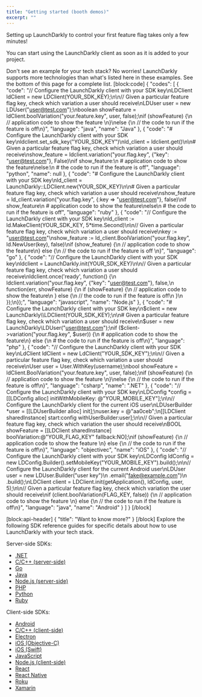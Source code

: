 ```yaml
---
title: "Getting started (booth demos)"
excerpt: ""
---
```

Setting up LaunchDarkly to control your first feature flag takes only a few minutes!

You can start using the LaunchDarkly client as soon as it is added to your project.

Don't see an example for your tech stack? No worries! LaunchDarkly supports more technologies than what's listed here in these examples. See the bottom of this page for a complete list.
[block:code]
{
  "codes": [
    {
      "code": "// Configure the LaunchDarkly client with your SDK key\nLDClient ldClient = new LDClient(YOUR_SDK_KEY);\n\n// Given a particular feature flag key, check which variation a user should receive\nLDUser user = new LDUser(\"user@test.com\");\nboolean showFeature = ldClient.boolVariation(\"your.feature.key\", user, false);\nif (showFeature) {\n  // application code to show the feature \n}\nelse {\n  // the code to run if the feature is off\n}",
      "language": "java",
      "name": "Java"
    },
    {
      "code": "# Configure the LaunchDarkly client with your SDK key\nldclient.set_sdk_key(\"YOUR_SDK_KEY\")\nld_client = ldclient.get()\n\n# Given a particular feature flag key, check which variation a user should receive\nshow_feature = ldclient.variation(\"your.flag.key\", {\"key\": \"user@test.com\"}, False)\nif show_feature:\n    # application code to show the feature\nelse:\n    # the code to run if the feature is off",
      "language": "python",
      "name": null
    },
    {
      "code": "# Configure the LaunchDarkly client with your SDK key\nld_client = LaunchDarkly::LDClient.new(YOUR_SDK_KEY)\n\n# Given a particular feature flag key, check which variation a user should receive\nshow_feature = ld_client.variation(\"your.flag.key\", {:key => \"user@test.com\"}, false)\nif show_feature\n    # application code to show the feature\nelse\n    # the code to run if the feature is off",
      "language": "ruby"
    },
    {
      "code": "// Configure the LaunchDarkly client with your SDK key\nld_client := ld.MakeClient(YOUR_SDK_KEY, 5*time.Second)\n\n// Given a particular feature flag key, check which variation a user should receive\nkey := \"user@test.com\"\nshow_feature := ld_client.BoolVariation(\"your.flag.key\", ld.NewUser(key), false)\nif (show_feature) {\n    // application code to show the feature\n} else {\n    // the code to run if the feature is off \n}",
      "language": "go"
    },
    {
      "code": "// Configure the LaunchDarkly client with your SDK key\nldclient = LaunchDarkly.init(YOUR_SDK_KEY)\n\n// Given a particular feature flag key, check which variation a user should receive\nldclient.once('ready', function() {\n  ldclient.variation(\"your.flag.key\", {\"key\": \"user@test.com\"}, false,\n    function(err, showFeature) {\n      if (showFeature) {\n        // application code to show the feature\n      } else {\n        // the code to run if the feature is off\n      }\n    });\n});",
      "language": "javascript",
      "name": "Node.js"
    },
    {
      "code": "# Configure the LaunchDarkly client with your SDK key\n$client = new LaunchDarkly\\LDClient(YOUR_SDK_KEY);\n\n# Given a particular feature flag key, check which variation a user should receive\n$user = new LaunchDarkly\\LDUser(\"user@test.com\");\nif ($client->variation(\"your.flag.key\", $user)) {\n    # application code to show the feature\n} else {\n    # the code to run if the feature is off\n}",
      "language": "php"
    },
    {
      "code": "// Configure the LaunchDarkly client with your SDK key\nLdClient ldClient = new LdClient(\"YOUR_SDK_KEY\");\n\n// Given a particular feature flag key, check which variation a user should receive\nUser user = User.WithKey(username);\nbool showFeature = ldClient.BoolVariation(\"your.feature.key\", user, false);\nif (showFeature) {\n  // application code to show the feature \n}\nelse {\n  // the code to run if the feature is off\n}",
      "language": "csharp",
      "name": ".NET"
    },
    {
      "code": "// Configure the LaunchDarkly client with your SDK key\nLDConfig *config = [[LDConfig alloc] initWithMobileKey: @\"YOUR_MOBILE_KEY\"];\n\n// Configure the LaunchDarkly client for the current iOS user\nLDUserBuilder *user = [[LDUserBuilder alloc] init];\nuser.key = @\"aa0ceb\";\n[[LDClient sharedInstance] start:config withUserBuilder:user];\n\n// Given a particular feature flag key, check which variation the user should receive\nBOOL showFeature = [[LDClient sharedInstance] boolVariation:@\"YOUR_FLAG_KEY\" fallback:NO];\nif (showFeature) {\n  // application code to show the feature \n} else {\n  // the code to run if the feature is off\n}",
      "language": "objectivec",
      "name": "iOS"
    },
    {
      "code": "// Configure the LaunchDarkly client with your SDK key\nLDConfig ldConfig = new LDConfig.Builder().setMobileKey(\"YOUR_MOBILE_KEY\").build();\n\n// Configure the LaunchDarkly client for the current Android user\nLDUser user = new LDUser.Builder(\"user key\")\n        .email(\"fake@example.com\")\n        .build();\nLDClient client = LDClient.init(getApplication(), ldConfig, user, 5);\n\n// Given a particular feature flag key, check which variation the user should receive\nif (client.boolVariation(FLAG_KEY, false)) {\n  // application code to show the feature \n} else {\n  // the code to run if the feature is off\n}",
      "language": "java",
      "name": "Android"
    }
  ]
}
[/block]

[block:api-header]
{
  "title": "Want to know more?"
}
[/block]
Explore the following SDK reference guides for specific details about how to use LaunchDarkly with your tech stack.

Server-side SDKs:

* [.NET](doc:dotnet-sdk-reference)
* [C/C++ (server-side)](doc:c-server-sdk-reference)
* [Go](doc:go-sdk-reference)
* [Java](doc:java-sdk-reference)
* [Node.js (server-side)](doc:node-sdk-reference)
* [PHP](doc:php-sdk-reference)
* [Python](doc:python-sdk-reference)
* [Ruby](doc:ruby-sdk-reference)

Client-side SDKs:

* [Android](doc:android-sdk-reference)
* [C/C++ (client-side)](doc:c-sdk-reference)
* [Electron](doc:electron-sdk-reference)
* [iOS (Objective-C)](doc:ios-objc-sdk-reference)
* [iOS (Swift)](doc:ios-sdk-reference)
* [JavaScript](doc:js-sdk-reference)
* [Node.js (client-side)](doc:node-client-sdk-reference)
* [React](doc:react-sdk-reference)
* [React Native](doc:react-native-sdk-reference)
* [Roku](doc:roku-sdk-reference) 
* [Xamarin](doc:xamarin-sdk-reference)
